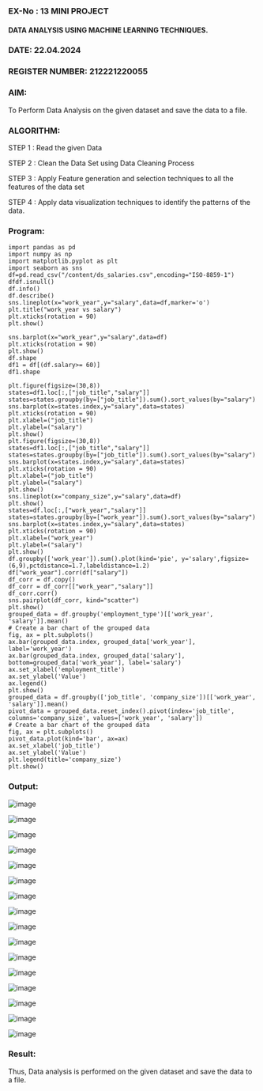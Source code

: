 ### EX-No : 13 MINI PROJECT

#### DATA ANALYSIS USING MACHINE LEARNING TECHNIQUES.

### DATE: 22.04.2024
### REGISTER NUMBER: 212221220055

### AIM:

To Perform Data Analysis on the given dataset and save the data to a file.

### ALGORITHM:

STEP 1 : Read the given Data

STEP 2 : Clean the Data Set using Data Cleaning Process

STEP 3 : Apply Feature generation and selection techniques to all the features of the data set

STEP 4 : Apply data visualization techniques to identify the patterns of the data.

### Program:

```
import pandas as pd
import numpy as np
import matplotlib.pyplot as plt
import seaborn as sns
df=pd.read_csv("/content/ds_salaries.csv",encoding="ISO-8859-1")
dfdf.isnull()
df.info()
df.describe()
sns.lineplot(x="work_year",y="salary",data=df,marker='o')
plt.title("work_year vs salary")
plt.xticks(rotation = 90)
plt.show()

sns.barplot(x="work_year",y="salary",data=df)
plt.xticks(rotation = 90)
plt.show()
df.shape
df1 = df[(df.salary>= 60)]
df1.shape

plt.figure(figsize=(30,8))
states=df1.loc[:,["job_title","salary"]]
states=states.groupby(by=["job_title"]).sum().sort_values(by="salary")
sns.barplot(x=states.index,y="salary",data=states)
plt.xticks(rotation = 90)
plt.xlabel=("job_title")
plt.ylabel=("salary")
plt.show()
plt.figure(figsize=(30,8))
states=df1.loc[:,["job_title","salary"]]
states=states.groupby(by=["job_title"]).sum().sort_values(by="salary")
sns.barplot(x=states.index,y="salary",data=states)
plt.xticks(rotation = 90)
plt.xlabel=("job_title")
plt.ylabel=("salary")
plt.show()
sns.lineplot(x="company_size",y="salary",data=df)
plt.show()
states=df.loc[:,["work_year","salary"]]
states=states.groupby(by=["work_year"]).sum().sort_values(by="salary")
sns.barplot(x=states.index,y="salary",data=states)
plt.xticks(rotation = 90)
plt.xlabel=("work_year")
plt.ylabel=("salary")
plt.show()
df.groupby(['work_year']).sum().plot(kind='pie', y='salary',figsize=(6,9),pctdistance=1.7,labeldistance=1.2)
df["work_year"].corr(df["salary"])
df_corr = df.copy()
df_corr = df_corr[["work_year","salary"]]
df_corr.corr()
sns.pairplot(df_corr, kind="scatter")
plt.show()
grouped_data = df.groupby('employment_type')[['work_year', 'salary']].mean()
# Create a bar chart of the grouped data
fig, ax = plt.subplots()
ax.bar(grouped_data.index, grouped_data['work_year'], label='work_year')
ax.bar(grouped_data.index, grouped_data['salary'], bottom=grouped_data['work_year'], label='salary')
ax.set_xlabel('employment_title')
ax.set_ylabel('Value')
ax.legend()
plt.show()
grouped_data = df.groupby(['job_title', 'company_size'])[['work_year', 'salary']].mean()
pivot_data = grouped_data.reset_index().pivot(index='job_title', columns='company_size', values=['work_year', 'salary'])
# Create a bar chart of the grouped data
fig, ax = plt.subplots()
pivot_data.plot(kind='bar', ax=ax)
ax.set_xlabel('job_title')
ax.set_ylabel('Value')
plt.legend(title='company_size')
plt.show()
```
### Output:

![image](https://github.com/Anandanaruvi/Mini-Project/assets/120443233/310ac946-69d7-4806-a4b0-69a492cbc075)

![image](https://github.com/Anandanaruvi/Mini-Project/assets/120443233/04c980a1-2698-43f0-9c92-a2f515b66c1e)

![image](https://github.com/Anandanaruvi/Mini-Project/assets/120443233/668abbcc-b3dd-4371-88ff-f5e9b90785f2)

![image](https://github.com/Anandanaruvi/Mini-Project/assets/120443233/73a1ec2b-7504-4f0c-a35d-56524ec212f6)

![image](https://github.com/Anandanaruvi/Mini-Project/assets/120443233/afe48c1c-5258-457d-80ed-bee06f7c4559)

![image](https://github.com/Anandanaruvi/Mini-Project/assets/120443233/2d9cf6a3-6812-4605-ab9e-7effb6d1888e)

![image](https://github.com/Anandanaruvi/Mini-Project/assets/120443233/429a35ff-42af-4014-9267-0b1e79732035)

![image](https://github.com/Anandanaruvi/Mini-Project/assets/120443233/5f3e3ebd-ffa8-456c-9215-c31018a682f4)

![image](https://github.com/Anandanaruvi/Mini-Project/assets/120443233/2fe1f55d-3e5e-4e4b-a30e-c36427f68912)

![image](https://github.com/Anandanaruvi/Mini-Project/assets/120443233/00564f75-bf9f-4f16-9393-8804a664c9f8)

![image](https://github.com/Anandanaruvi/Mini-Project/assets/120443233/5753b053-7f4e-43cf-a9af-b9e071863a75)

![image](https://github.com/Anandanaruvi/Mini-Project/assets/120443233/15949272-f516-4985-a0ce-ae0abd53bb6c)

![image](https://github.com/Anandanaruvi/Mini-Project/assets/120443233/064f92a3-56fd-4fe3-a64b-6030d804f8b1)


![image](https://github.com/Anandanaruvi/Mini-Project/assets/120443233/e1c18894-0ccf-4f2c-bd18-e92131d6e7c1)

![image](https://github.com/Anandanaruvi/Mini-Project/assets/120443233/daf76c02-cd4c-4eaa-abec-d022decb16b9)

![image](https://github.com/Anandanaruvi/Mini-Project/assets/120443233/7000f55a-ec8d-4297-9c94-5eacfb42b795)

### Result:

Thus, Data analysis is performed on the given dataset and save the data to a file.
